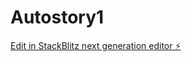 # Autostory1

[Edit in StackBlitz next generation editor ⚡️](https://stackblitz.com/~/github.com/goldaid55/Autostory1)